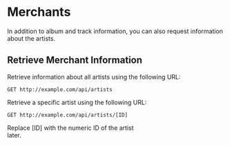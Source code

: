# Merchants

In addition to album and track information, you can also request information about the artists.

## Retrieve Merchant Information

Retrieve information about all artists using the following URL:

`GET http://example.com/api/artists`

Retrieve a specific artist using the following URL:

`GET http://example.com/api/artists/[ID]`

<aside class="notice">
Replace [ID] with the numeric ID of the artist
</aside> later.

